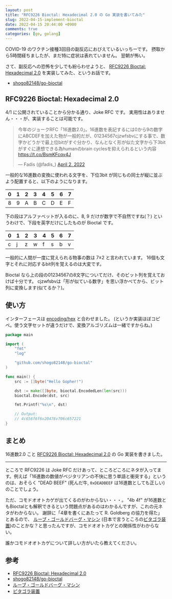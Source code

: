 ```yaml
---
layout: post
title: "RFC9226 Bioctal: Hexadecimal 2.0 の Go 実装を書いてみた"
slug: 2022-04-15-implement-bioctal
date: 2022-04-15 20:44:00 +0900
comments: true
categories: [go, golang]
---
```


COVID-19 のワクチン接種3回目の副反応におびえているいっちーです。
摂取から5時間経ちましたが、まだ特に症状は表れていません。
翌朝が怖い。

さて、副反応への恐怖を少しでも紛らわせようと、 [RFC9226 Bioctal: Hexadecimal 2.0]((https://www.rfc-editor.org/rfc/rfc9226.html)) を実装してみた、というお話です。

- [shogo82148/go-bioctal](https://github.com/shogo82148/go-bioctal)

## RFC9226 Bioctal: Hexadecimal 2.0

4/1 に公開されていることから分かる通り、Joke RFC です。
実用性はありません・・・が、実装することは可能です。

<blockquote class="twitter-tweet"><p lang="ja" dir="ltr">今年のジョークRFC「16進数2.0」。16進数を表記するには0から9の数字にABCDEFを加えた物が一般的だが、01234567cjzwfsbvにする事で、数字かどうかで最上位bitがすぐ分かり、なんとなく形が似た文字から下3bitがすぐに連想できる為humanのbrain cyclesを抑えられるという内容<a href="https://t.co/BsmKFcqv4J">https://t.co/BsmKFcqv4J</a></p>&mdash; Fadis (@fadis_) <a href="https://twitter.com/fadis_/status/1510271358848344066?ref_src=twsrc%5Etfw">April 2, 2022</a></blockquote> <script async src="https://platform.twitter.com/widgets.js" charset="utf-8"></script> 

一般的な16進数の変換に使われる文字を、下位3bit が同じもの同士が縦に並ぶよう配置すると、以下のようになります。

| 0 | 1 | 2 | 3 | 4 | 5 | 6 | 7 |
|---|---|---|---|---|---|---|---|
| 8 | 9 | A | B | C | D | E | F |

下の段はアルファベットが入るのに、8, 9 だけが数字で不自然ですね(？)
というわけで、下段を英字だけにしたものが Bioctal です。

| 0 | 1 | 2 | 3 | 4 | 5 | 6 | 7 |
|---|---|---|---|---|---|---|---|
| c | j | z | w | f | s | b | v |

一般的に人間が一度に覚えられる物事の数は 7±2 と言われています。
16個も文字とそれに対応するbit列を覚えるのは大変です。

Bioctal なら上の段の01234567の8文字についてだけ、そのビット列を覚えておけば十分です。
cjzwfsbvは「形が似ている数字」を思い浮かべてから、ビット列に変換します(似てるか？)。

## 使い方

インターフェースは [encoding/hex](https://pkg.go.dev/encoding/hex) と合わせました。
(というか実装ほぼコピペ。使う文字セットが違うだけで、変換アルゴリズムは一緒ですからね。)

```go
package main

import (
	"fmt"
	"log"

	"github.com/shogo82148/go-bioctal"
)

func main() {
	src := []byte("Hello Gopher!")

	dst := make([]byte, bioctal.EncodedLen(len(src)))
	bioctal.Encode(dst, src)

	fmt.Printf("%s\n", dst)

	// Output:
	// 4c656f6f6v20476v706c657221
}
```

## まとめ

16進数2.0 こと [RFC9226 Bioctal: Hexadecimal 2.0](https://www.rfc-editor.org/rfc/rfc9226.html) の Go 実装を書きました。

-----

ところで RFC9226 は Joke RFC だけあって、ところどころにネタが入ってます。例えば「16進数の数値がベジタリアンの不快に思う単語と衝突する」というのは、おそらく "DEAD BEEF" (死んだ牛, `0xDEADBEEF` は16進数としても正しい) のことでしょう。

ただ、コモドオオトカゲが出てくるのがわからない・・・。
"4b 4f" が16進数ともBioctalとも解釈できるという問題点があるのはわかるんですが、これの元ネタがわからない。
謝辞に「4章を書くにあたって R. Goldberg の協力を得た」とあるので、 [ルーブ・ゴールドバーグ・マシン](https://ja.wikipedia.org/wiki/%E3%83%AB%E3%83%BC%E3%83%96%E3%83%BB%E3%82%B4%E3%83%BC%E3%83%AB%E3%83%89%E3%83%90%E3%83%BC%E3%82%B0%E3%83%BB%E3%83%9E%E3%82%B7%E3%83%B3) (日本で言うところの[ピタゴラ装置](https://ja.wikipedia.org/wiki/%E3%83%94%E3%82%BF%E3%82%B4%E3%83%A9%E8%A3%85%E7%BD%AE))のことかな？と思ったんですが、コモドオオトカゲとの関係性がわからない。

誰かコモドオオトカゲについて詳しい方がいたら教えてください。

## 参考

- [RFC9226 Bioctal: Hexadecimal 2.0](https://www.rfc-editor.org/rfc/rfc9226.html)
- [shogo82148/go-bioctal](https://github.com/shogo82148/go-bioctal)
- [ルーブ・ゴールドバーグ・マシン](https://ja.wikipedia.org/wiki/%E3%83%AB%E3%83%BC%E3%83%96%E3%83%BB%E3%82%B4%E3%83%BC%E3%83%AB%E3%83%89%E3%83%90%E3%83%BC%E3%82%B0%E3%83%BB%E3%83%9E%E3%82%B7%E3%83%B3)
- [ピタゴラ装置](https://ja.wikipedia.org/wiki/%E3%83%94%E3%82%BF%E3%82%B4%E3%83%A9%E8%A3%85%E7%BD%AE)
